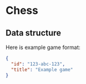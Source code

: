 # Chess

## Data structure

Here is example game format:

```json
{
  "id": "123-abc-123",
  "title": "Example game"
}
```
